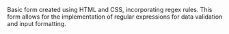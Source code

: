 Basic form created using HTML and CSS, incorporating regex rules. This form allows for the implementation of regular expressions for data validation and input formatting. 
